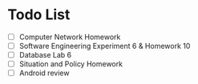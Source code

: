 # Todo List
  - [ ] Computer Network Homework
  - [ ] Software Engineering Experiment 6 & Homework 10
  - [ ] Database Lab 6
  - [ ] Situation and Policy Homework
  - [ ] Android review
